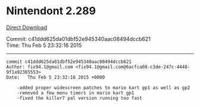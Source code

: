 # Nintendont 2.289
[Direct Download](./Nintendont.zip)

Commit: c41ddd625da01dbf52e945340aac08494dccb621  
Time: Thu Feb 5 23:32:16 2015   

-----

```
commit c41ddd625da01dbf52e945340aac08494dccb621
Author: fix94.1@gmail.com <fix94.1@gmail.com@6acfca08-c3de-247c-4448-9f1a92385553>
Date:   Thu Feb 5 23:32:16 2015 +0000

    -added proper widescreen patches to mario kart gp1 as well as gp2
    -removed a few menu timers in mario kart gp1
    -fixed the killer7 pal version running too fast
```
